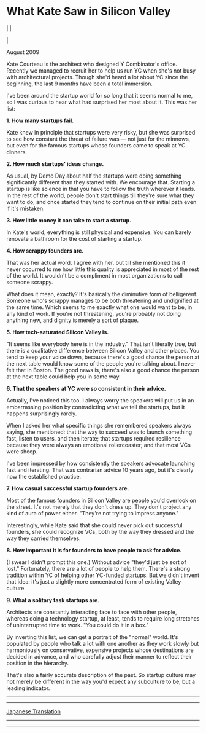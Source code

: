 # What Kate Saw in Silicon Valley

| | [](index.html)  
  
|   
  
August 2009  
  
Kate Courteau is the architect who designed Y Combinator's office. Recently we managed to recruit her to help us run YC when she's not busy with architectural projects. Though she'd heard a lot about YC since the beginning, the last 9 months have been a total immersion.  
  
I've been around the startup world for so long that it seems normal to me, so I was curious to hear what had surprised her most about it. This was her list:  
  
  
  
 **1\. How many startups fail.**  
  
Kate knew in principle that startups were very risky, but she was surprised to see how constant the threat of failure was — not just for the minnows, but even for the famous startups whose founders came to speak at YC dinners.  
  
**2\. How much startups' ideas change.**  
  
As usual, by Demo Day about half the startups were doing something significantly different than they started with. We encourage that. Starting a startup is like science in that you have to follow the truth wherever it leads. In the rest of the world, people don't start things till they're sure what they want to do, and once started they tend to continue on their initial path even if it's mistaken.  
  
**3\. How little money it can take to start a startup.**  
  
In Kate's world, everything is still physical and expensive. You can barely renovate a bathroom for the cost of starting a startup.  
  
**4\. How scrappy founders are.**  
  
That was her actual word. I agree with her, but till she mentioned this it never occurred to me how little this quality is appreciated in most of the rest of the world. It wouldn't be a compliment in most organizations to call someone scrappy.  
  
What does it mean, exactly? It's basically the diminutive form of belligerent. Someone who's scrappy manages to be both threatening and undignified at the same time. Which seems to me exactly what one would want to be, in any kind of work. If you're not threatening, you're probably not doing anything new, and dignity is merely a sort of plaque.  
  
**5\. How tech-saturated Silicon Valley is.**  
  
"It seems like everybody here is in the industry." That isn't literally true, but there is a qualitative difference between Silicon Valley and other places. You tend to keep your voice down, because there's a good chance the person at the next table would know some of the people you're talking about. I never felt that in Boston. The good news is, there's also a good chance the person at the next table could help you in some way.  
  
**6\. That the speakers at YC were so consistent in their advice.**  
  
Actually, I've noticed this too. I always worry the speakers will put us in an embarrassing position by contradicting what we tell the startups, but it happens surprisingly rarely.  
  
When I asked her what specific things she remembered speakers always saying, she mentioned: that the way to succeed was to launch something fast, listen to users, and then iterate; that startups required resilience because they were always an emotional rollercoaster; and that most VCs were sheep.  
  
I've been impressed by how consistently the speakers advocate launching fast and iterating. That was contrarian advice 10 years ago, but it's clearly now the established practice.  
  
**7\. How casual successful startup founders are.**  
  
Most of the famous founders in Silicon Valley are people you'd overlook on the street. It's not merely that they don't dress up. They don't project any kind of aura of power either. "They're not trying to impress anyone."  
  
Interestingly, while Kate said that she could never pick out successful founders, she could recognize VCs, both by the way they dressed and the way they carried themselves.  
  
**8\. How important it is for founders to have people to ask for advice.**  
  
(I swear I didn't prompt this one.) Without advice "they'd just be sort of lost." Fortunately, there are a lot of people to help them. There's a strong tradition within YC of helping other YC-funded startups. But we didn't invent that idea: it's just a slightly more concentrated form of existing Valley culture.  
  
**9\. What a solitary task startups are.**  
  
Architects are constantly interacting face to face with other people, whereas doing a technology startup, at least, tends to require long stretches of uninterrupted time to work. "You could do it in a box."  
  
  
  
By inverting this list, we can get a portrait of the "normal" world. It's populated by people who talk a lot with one another as they work slowly but harmoniously on conservative, expensive projects whose destinations are decided in advance, and who carefully adjust their manner to reflect their position in the hierarchy.  
  
That's also a fairly accurate description of the past. So startup culture may not merely be different in the way you'd expect any subculture to be, but a leading indicator.  
  
  
---  
  
  
---  
[Japanese Translation](https://note.com/tokyojack/n/n00714ac4042a)  
  
  
  
  

* * *  
  
---
